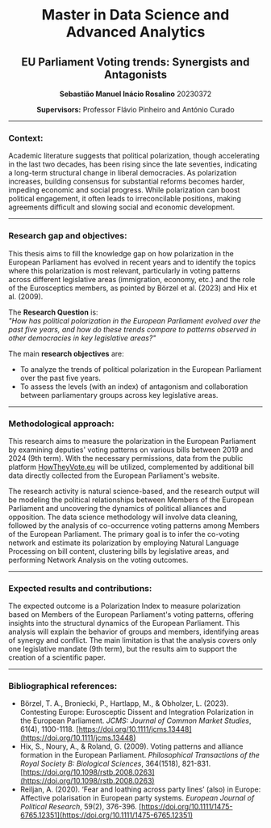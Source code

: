 <div align="center">

# Master in Data Science and Advanced Analytics

## EU Parliament Voting trends: Synergists and Antagonists

**Sebastião Manuel Inácio Rosalino** 20230372

**Supervisors:** Professor Flávio Pinheiro and António Curado

</div>

---

### Context:

Academic literature suggests that political polarization, though accelerating in the last two decades, has been rising since the late seventies, indicating a long-term structural change in liberal democracies. As polarization increases, building consensus for substantial reforms becomes harder, impeding economic and social progress. While polarization can boost political engagement, it often leads to irreconcilable positions, making agreements difficult and slowing social and economic development.

---

### Research gap and objectives:

This thesis aims to fill the knowledge gap on how polarization in the European Parliament has evolved in recent years and to identify the topics where this polarization is most relevant, particularly in voting patterns across different legislative areas (immigration, economy, etc.) and the role of the Eurosceptics members, as pointed by Börzel et al. (2023) and Hix et al. (2009).

The **Research Question** is:  
*"How has political polarization in the European Parliament evolved over the past five years, and how do these trends compare to patterns observed in other democracies in key legislative areas?"*

The main **research objectives** are:  
- To analyze the trends of political polarization in the European Parliament over the past five years.
- To assess the levels (with an index) of antagonism and collaboration between parliamentary groups across key legislative areas.

---

### Methodological approach:

This research aims to measure the polarization in the European Parliament by examining deputies' voting patterns on various bills between 2019 and 2024 (9th term). With the necessary permissions, data from the public platform [HowTheyVote.eu](https://howtheyvote.eu/) will be utilized, complemented by additional bill data directly collected from the European Parliament's website.

The research activity is natural science-based, and the research output will be modeling the political relationships between Members of the European Parliament and uncovering the dynamics of political alliances and opposition. The data science methodology will involve data cleaning, followed by the analysis of co-occurrence voting patterns among Members of the European Parliament. The primary goal is to infer the co-voting network and estimate its polarization by employing Natural Language Processing on bill content, clustering bills by legislative areas, and performing Network Analysis on the voting outcomes.

---

### Expected results and contributions:

The expected outcome is a Polarization Index to measure polarization based on Members of the European Parliament's voting patterns, offering insights into the structural dynamics of the European Parliament. This analysis will explain the behavior of groups and members, identifying areas of synergy and conflict. The main limitation is that the analysis covers only one legislative mandate (9th term), but the results aim to support the creation of a scientific paper.

---

### Bibliographical references:

- Börzel, T. A., Broniecki, P., Hartlapp, M., & Obholzer, L. (2023). Contesting Europe: Eurosceptic Dissent and Integration Polarization in the European Parliament. *JCMS: Journal of Common Market Studies*, 61(4), 1100-1118. [https://doi.org/10.1111/jcms.13448](https://doi.org/10.1111/jcms.13448)
- Hix, S., Noury, A., & Roland, G. (2009). Voting patterns and alliance formation in the European Parliament. *Philosophical Transactions of the Royal Society B: Biological Sciences*, 364(1518), 821-831. [https://doi.org/10.1098/rstb.2008.0263](https://doi.org/10.1098/rstb.2008.0263)
- Reiljan, A. (2020). ‘Fear and loathing across party lines’ (also) in Europe: Affective polarisation in European party systems. *European Journal of Political Research*, 59(2), 376-396. [https://doi.org/10.1111/1475-6765.12351](https://doi.org/10.1111/1475-6765.12351)
